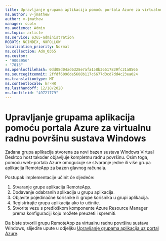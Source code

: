 ```yaml
---
title: Upravljanje grupama aplikacija pomoću portala Azure za virtualnu radnu površinu sustava Windows
ms.author: v-jmathew
author: v-jmathew
manager: scotv
ms.audience: Admin
ms.topic: article
ms.service: o365-administration
ROBOTS: NOINDEX, NOFOLLOW
localization_priority: Normal
ms.collection: Adm_O365
ms.custom:
- "9003956"
- "7013"
ms.openlocfilehash: 0dd08d04ad6328e7afa158b36517839fc31a8566
ms.sourcegitcommit: 2ffdf6096de5608b117c6677d3cd7dd4c23ea024
ms.translationtype: MT
ms.contentlocale: hr-HR
ms.lasthandoff: 12/18/2020
ms.locfileid: "49721779"
---
```

# <a name="manage-app-groups-by-using-the-azure-portal-for-windows-virtual-desktop"></a>Upravljanje grupama aplikacija pomoću portala Azure za virtualnu radnu površinu sustava Windows

Zadana grupa aplikacija stvorena za novi bazen sustava Windows Virtual Desktop host također objavljuje kompletnu radnu površinu. Osim toga, pomoću web-portala Azure omogućuje se stvaranje jedne ili više grupa aplikacija RemoteApp za bazen glavnog računala.

Postupak implementacije učinit će sljedeće:

1. Stvaranje grupe aplikacija RemoteApp.
2. Dodavanje odabranih aplikacija u grupu aplikacija.
3. Objavite pojedinačne korisnike ili grupe korisnika u grupi aplikacija.
4. Registrirajte grupu aplikacija ako to učinite.
5. Stvorite vezu s predloškom komponente Azure Resource Manager prema konfiguraciji koju možete preuzeti i spremiti.

Da biste stvorili grupu RemoteApp za virtualnu radnu površinu sustava Windows, slijedite upute u odjeljku [Upravljanje grupama aplikacija uz portal Azure](https://go.microsoft.com/fwlink/?linkid=2129550).
